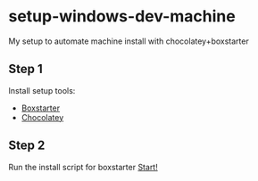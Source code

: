 # setup-windows-dev-machine
My setup to automate machine install with chocolatey+boxstarter 

## Step 1

Install setup tools:

* [Boxstarter](http://boxstarter.org)
* [Chocolatey](http://chocolatey.org)

## Step 2

Run the install script for boxstarter 
<a href='http://boxstarter.org/package/nr/url?https://raw.githubusercontent.com/rhwy/setup-windows-dev-machine/master/win10-dev-dotnet.ps1'>Start!</a>
